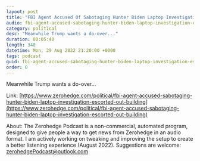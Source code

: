 ```yaml
---
layout: post
title: "FBI Agent Accused Of Sabotaging Hunter Biden Laptop Investigation Escorted Out Of Building"
audio: fbi-agent-accused-sabotaging-hunter-biden-laptop-investigation-escorted-out-building-0
category: political
desc: "Meanwhile Trump wants a do-over..."
duration: 00:05:40
length: 340
datetime: Mon, 29 Aug 2022 21:20:00 +0000
tags: podcast
guid: fbi-agent-accused-sabotaging-hunter-biden-laptop-investigation-escorted-out-building-0
order: 0
---
```

Meanwhile Trump wants a do-over...

Link: [https://www.zerohedge.com/political/fbi-agent-accused-sabotaging-hunter-biden-laptop-investigation-escorted-out-building](https://www.zerohedge.com/political/fbi-agent-accused-sabotaging-hunter-biden-laptop-investigation-escorted-out-building)

About: The Zerohedge Podcast is a non-commercial, automated program, designed to give people a way to get news from Zerohedge in an audio format.  I am actively working on tweaking and improving the setup to create a better listening experience (August 2022).  Suggestions are welcome: [zerohedgePodcast@outlook.com](mailto:zerohedgePodcast@outlook.com)